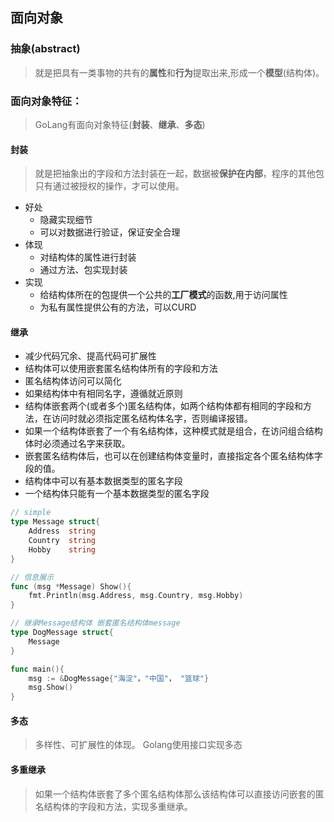 ## 面向对象

### 抽象(abstract)

> 就是把具有一类事物的共有的**属性**和**行为**提取出来,形成一个**模型**(结构体)。

### 面向对象特征：

> GoLang有面向对象特征(**封装**、**继承**、**多态**)

####  封装

> 就是把抽象出的字段和方法封装在一起，数据被**保护在内部**，程序的其他包只有通过被授权的操作，才可以使用。

- 好处
  - 隐藏实现细节
  - 可以对数据进行验证，保证安全合理
- 体现
  - 对结构体的属性进行封装
  - 通过方法、包实现封装
- 实现
  - 给结构体所在的包提供一个公共的**工厂模式**的函数,用于访问属性
  - 为私有属性提供公有的方法，可以CURD

#### 继承

- 减少代码冗余、提高代码可扩展性
- 结构体可以使用嵌套匿名结构体所有的字段和方法
- 匿名结构体访问可以简化
- 如果结构体中有相同名字，遵循就近原则
- 结构体嵌套两个(或者多个)匿名结构体，如两个结构体都有相同的字段和方法，在访问时就必须指定匿名结构体名字，否则编译报错。
- 如果一个结构体嵌套了一个有名结构体，这种模式就是组合，在访问组合结构体时必须通过名字来获取。
- 嵌套匿名结构体后，也可以在创建结构体变量时，直接指定各个匿名结构体字段的值。
- 结构体中可以有基本数据类型的匿名字段
- 一个结构体只能有一个基本数据类型的匿名字段

~~~go
// simple
type Message struct{
    Address  string
    Country  string
    Hobby    string
}

// 信息展示
func (msg *Message) Show(){
    fmt.Println(msg.Address, msg.Country, msg.Hobby)
}

// 继承Message结构体 嵌套匿名结构体message
type DogMessage struct{
    Message
}

func main(){
    msg := &DogMessage{"海淀"，"中国"， "篮球"}
    msg.Show()
}
~~~

#### 多态

> 多样性、可扩展性的体现。
> Golang使用接口实现多态

#### 多重继承
> 如果一个结构体嵌套了多个匿名结构体那么该结构体可以直接访问嵌套的匿名结构体的字段和方法，实现多重继承。